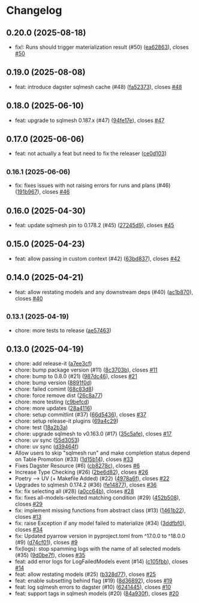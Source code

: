 # Changelog

## 0.20.0 (2025-08-18)

* fix!: Runs should trigger materialization result (#50) ([ea62863](https://github.com/opensource-observer/oso/commit/ea62863)), closes [#50](https://github.com/opensource-observer/oso/issues/50)

## 0.19.0 (2025-08-08)

* feat: introduce dagster sqlmesh cache (#48) ([fa52373](https://github.com/opensource-observer/oso/commit/fa52373)), closes [#48](https://github.com/opensource-observer/oso/issues/48)

## 0.18.0 (2025-06-10)

* feat: upgrade to sqlmesh 0.187.x (#47) ([94fe17e](https://github.com/opensource-observer/oso/commit/94fe17e)), closes [#47](https://github.com/opensource-observer/oso/issues/47)

## 0.17.0 (2025-06-06)

* feat: not actually a feat but need to fix the releaser ([ce0d103](https://github.com/opensource-observer/oso/commit/ce0d103))

## <small>0.16.1 (2025-06-06)</small>

* fix: fixes issues with not raising errors for runs and plans (#46) ([191b967](https://github.com/opensource-observer/oso/commit/191b967)), closes [#46](https://github.com/opensource-observer/oso/issues/46)

## 0.16.0 (2025-04-30)

* feat: update sqlmesh pin to 0.178.2 (#45) ([27245d9](https://github.com/opensource-observer/oso/commit/27245d9)), closes [#45](https://github.com/opensource-observer/oso/issues/45)

## 0.15.0 (2025-04-23)

* feat: allow passing in custom context (#42) ([63bd837](https://github.com/opensource-observer/oso/commit/63bd837)), closes [#42](https://github.com/opensource-observer/oso/issues/42)

## 0.14.0 (2025-04-21)

* feat: allow restating models and any downstream deps (#40) ([ac1b870](https://github.com/opensource-observer/oso/commit/ac1b870)), closes [#40](https://github.com/opensource-observer/oso/issues/40)

## <small>0.13.1 (2025-04-19)</small>

* chore: more tests to release ([ae57463](https://github.com/opensource-observer/oso/commit/ae57463))

## 0.13.0 (2025-04-19)

* chore: add release-it ([a7ee3cf](https://github.com/opensource-observer/oso/commit/a7ee3cf))
* chore: bump package version (#11) ([8c3703b](https://github.com/opensource-observer/oso/commit/8c3703b)), closes [#11](https://github.com/opensource-observer/oso/issues/11)
* chore: bump to 0.8.0 (#21) ([987dc46](https://github.com/opensource-observer/oso/commit/987dc46)), closes [#21](https://github.com/opensource-observer/oso/issues/21)
* chore: bump version ([8891f0d](https://github.com/opensource-observer/oso/commit/8891f0d))
* chore: failed comimt ([68c83d8](https://github.com/opensource-observer/oso/commit/68c83d8))
* chore: force remove dist ([26c8a77](https://github.com/opensource-observer/oso/commit/26c8a77))
* chore: more testing ([c9befcd](https://github.com/opensource-observer/oso/commit/c9befcd))
* chore: more updates ([28a4116](https://github.com/opensource-observer/oso/commit/28a4116))
* chore: setup commitlint (#37) ([66d5436](https://github.com/opensource-observer/oso/commit/66d5436)), closes [#37](https://github.com/opensource-observer/oso/issues/37)
* chore: setup release-it plugins ([69a4c29](https://github.com/opensource-observer/oso/commit/69a4c29))
* chore: test ([18a2b3a](https://github.com/opensource-observer/oso/commit/18a2b3a))
* chore: upgrade sqlmesh to v0.163.0 (#17) ([35c5afe](https://github.com/opensource-observer/oso/commit/35c5afe)), closes [#17](https://github.com/opensource-observer/oso/issues/17)
* chore: uv sync ([55d3053](https://github.com/opensource-observer/oso/commit/55d3053))
* chore: uv sync ([d39464f](https://github.com/opensource-observer/oso/commit/d39464f))
* Allow users to skip "sqlmesh run" and make completion status depend on Table Promotion (#33) ([1d15b14](https://github.com/opensource-observer/oso/commit/1d15b14)), closes [#33](https://github.com/opensource-observer/oso/issues/33)
* Fixes Dagster Resource (#6) ([cb8278c](https://github.com/opensource-observer/oso/commit/cb8278c)), closes [#6](https://github.com/opensource-observer/oso/issues/6)
* Increase Type Checking (#26) ([2be6d82](https://github.com/opensource-observer/oso/commit/2be6d82)), closes [#26](https://github.com/opensource-observer/oso/issues/26)
* Poetry --> UV (+ Makefile Added) (#22) ([4978a6f](https://github.com/opensource-observer/oso/commit/4978a6f)), closes [#22](https://github.com/opensource-observer/oso/issues/22)
* Upgrades to sqlmesh 0.174.2 (#36) ([fe14877](https://github.com/opensource-observer/oso/commit/fe14877)), closes [#36](https://github.com/opensource-observer/oso/issues/36)
* fix: fix selecting all (#28) ([a0cc64b](https://github.com/opensource-observer/oso/commit/a0cc64b)), closes [#28](https://github.com/opensource-observer/oso/issues/28)
* fix: fixes all-models-selected matching condition (#29) ([452b508](https://github.com/opensource-observer/oso/commit/452b508)), closes [#29](https://github.com/opensource-observer/oso/issues/29)
* fix: implement missing functions from abstract class (#13) ([1461b22](https://github.com/opensource-observer/oso/commit/1461b22)), closes [#13](https://github.com/opensource-observer/oso/issues/13)
* fix: raise Exception if any model failed to materialize (#34) ([3ddfbf0](https://github.com/opensource-observer/oso/commit/3ddfbf0)), closes [#34](https://github.com/opensource-observer/oso/issues/34)
* fix: Updated pyarrow version in pyproject.toml from ^17.0.0 to ^18.0.0 (#9) ([d74cf01](https://github.com/opensource-observer/oso/commit/d74cf01)), closes [#9](https://github.com/opensource-observer/oso/issues/9)
* fix(logs): stop spamming logs with the name of all selected models (#35) ([9d0be7f](https://github.com/opensource-observer/oso/commit/9d0be7f)), closes [#35](https://github.com/opensource-observer/oso/issues/35)
* feat: add error logs for LogFailedModels event (#14) ([c105fbb](https://github.com/opensource-observer/oso/commit/c105fbb)), closes [#14](https://github.com/opensource-observer/oso/issues/14)
* feat: allow restating models (#25) ([b328d77](https://github.com/opensource-observer/oso/commit/b328d77)), closes [#25](https://github.com/opensource-observer/oso/issues/25)
* feat: enable subsetting behind flag (#19) ([8d36892](https://github.com/opensource-observer/oso/commit/8d36892)), closes [#19](https://github.com/opensource-observer/oso/issues/19)
* feat: log sqlmesh errors to dagster (#10) ([6241445](https://github.com/opensource-observer/oso/commit/6241445)), closes [#10](https://github.com/opensource-observer/oso/issues/10)
* feat: support tags in sqlmesh models (#20) ([84a930f](https://github.com/opensource-observer/oso/commit/84a930f)), closes [#20](https://github.com/opensource-observer/oso/issues/20)
